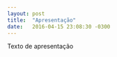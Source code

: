 ```yaml
---
layout: post
title:  "Apresentação"
date:   2016-04-15 23:08:30 -0300
---
```

Texto de apresentação
